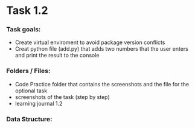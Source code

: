 # Task 1.2

### Task goals:
  - Create virtual enviroment to avoid package version conflicts
  - Creat python file (add.py) that adds two numbers that the user enters and print the result to the console

### Folders / Files:
  - Code Practice folder that contains the screenshots and the file for the optional task
  - screenshots of the task (step by step)
  - learning journal 1.2

### Data Structure:
  
